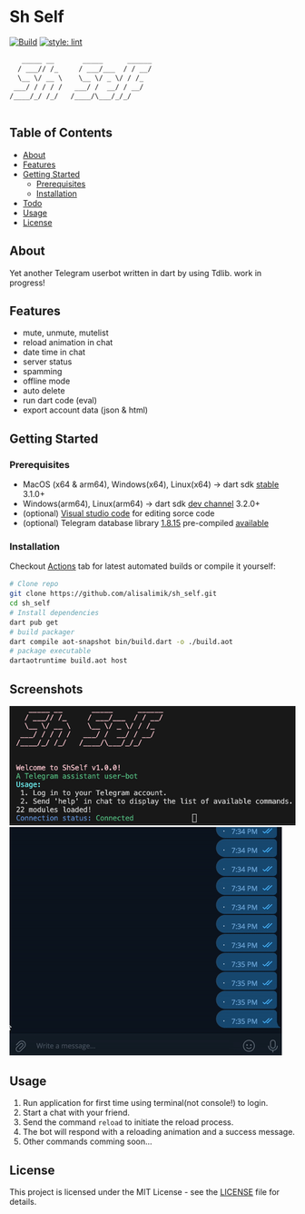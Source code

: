 # Sh Self
[![Build](https://github.com/alisalimik/sh_self/actions/workflows/dart_build.yml/badge.svg)](https://github.com/alisalimik/sh_self/actions/workflows/dart_build.yml)  [![style: lint](https://img.shields.io/badge/style-lint-4BC0F5.svg)](https://pub.dev/packages/lint)
```
   _____ __       _____      ______
  / ___// /_     / ___/___  / / __/
  \__ \/ __ \    \__ \/ _ \/ / /_  
 ___/ / / / /   ___/ /  __/ / __/  
/____/_/ /_/   /____/\___/_/_/     
                                   
```
## Table of Contents

- [About](#about)
- [Features](#features)
- [Getting Started](#getting-started)
  - [Prerequisites](#prerequisites)
  - [Installation](#installation)
- [Todo](#usage)
- [Usage](#modules)
- [License](#license)

## About

Yet another Telegram userbot written in dart by using Tdlib. work in progress!

## Features

- mute, unmute, mutelist
- reload animation in chat
- date time in chat
- server status
- spamming
- offline mode
- auto delete
- run dart code (eval)
- export account data (json & html)

## Getting Started

### Prerequisites

- MacOS (x64 & arm64), Windows(x64), Linux(x64) -> dart sdk [stable](https://dart.dev/get-dart) 3.1.0+ 
- Windows(arm64), Linux(arm64) -> dart sdk [dev channel](https://dart.dev/get-dart/archive#dev-channel) 3.2.0+
- (optional) [Visual studio code](https://code.visualstudio.com) for editing sorce code
- (optional) Telegram database library [1.8.15](https://github.com/tdlib/td/tree/f64268c50ddc52eb5bef9301224eac6287dd9535) pre-compiled [available](https://github.com/alisalimik/sh_self/releases/tag/tdlib-1.8.15)

### Installation 

Checkout [Actions](https://github.com/alisalimik/sh_self/actions/workflows/dart_build.yml) tab for latest automated builds or compile it yourself:
```bash
# Clone repo
git clone https://github.com/alisalimik/sh_self.git
cd sh_self
# Install dependencies
dart pub get
# build packager
dart compile aot-snapshot bin/build.dart -o ./build.aot
# package executable
dartaotruntime build.aot host
```
## Screenshots

![Bot running in terminal](doc/bot_running.png)
![Telegram commands](doc/example-1.gif)

## Usage

1. Run application for first time using terminal(not console!) to login.
2. Start a chat with your friend.
3. Send the command `reload` to initiate the reload process.
3. The bot will respond with a reloading animation and a success message.
5. Other commands comming soon...

## License

This project is licensed under the MIT License - see the [LICENSE](LICENSE) file for details.
